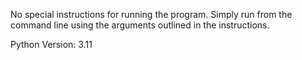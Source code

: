 No special instructions for running the program. Simply run from the command line using the arguments outlined in the instructions.

Python Version: 3.11

